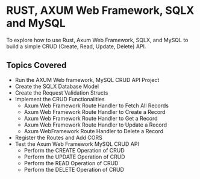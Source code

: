 # RUST, AXUM Web Framework, SQLX and MySQL 
To explore how to use Rust, Axum Web Framework, SQLX, and MySQL to build a simple CRUD (Create, Read, Update, Delete) API.

## Topics Covered

- Run the AXUM Web framework, MySQL CRUD API Project
- Create the SQLX Database Model
- Create the Request Validation Structs
- Implement the CRUD Functionalities
    - Axum Web Framework Route Handler to Fetch All Records
    - Axum Web Framework Route Handler to Create a Record
    - Axum Web Framework Route Handler to Get a Record
    - Axum Web Framework Route Handler to Update a Record
    - Axum WebFramework Route Handler to Delete a Record
- Register the Routes and Add CORS
- Test the Axum Web Framework MySQL CRUD API
    - Perform the CREATE Operation of CRUD
    - Perform the UPDATE Operation of CRUD
    - Perform the READ Operation of CRUD
    - Perform the DELETE Operation of CRUD
